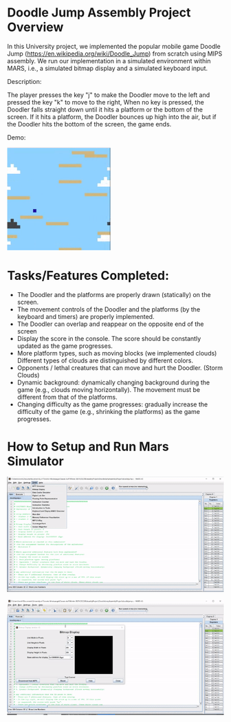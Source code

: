 # Doodle Jump Assembly Project Overview
In this University project, we implemented the popular mobile game Doodle Jump (https://en.wikipedia.org/wiki/Doodle_Jump) from scratch using MIPS assembly. 
We run our implementation in a simulated environment within MARS, i.e., a simulated bitmap display and a simulated keyboard input.

Description:

The player presses the key "j" to make the Doodler move to the left and pressed the key "k" to move to the right, When no key is pressed, the Doodler falls straight down until it hits a platform or the bottom of the screen. If it hits a platform, the Doodler bounces up high into the air, but if the Doodler hits the bottom of the screen, the game ends.

Demo:

![](https://github.com/SamirGhias/Doodle-Jump-in-Assembly/blob/main/doodlejumpMedia/demo.gif)

# Tasks/Features Completed:
- The Doodler and the platforms are properly drawn (statically) on the screen.
- The movement controls of the Doodler and the platforms (by the keyboard and timers) are properly implemented.
- The Doodler can overlap and reappear on the opposite end of the screen
- Display the score in the console. The score should be constantly updated as the game progresses.
- More platform types, such as moving blocks (we implemented clouds) Different types of clouds are distinguished by different colors.
- Opponents / lethal creatures that can move and hurt the Doodler. (Storm Clouds)
- Dynamic background: dynamically changing background during the game (e.g., clouds moving horizontally). The movement must be different from that of the platforms.
- Changing difficulty as the game progresses: gradually increase the difficulty of the game (e.g., shrinking the platforms) as the game progresses.



# How to Setup and Run Mars Simulator
![](https://github.com/SamirGhias/Doodle-Jump-in-Assembly/blob/main/doodlejumpMedia/DisplaySetup.gif)

![](https://github.com/SamirGhias/Doodle-Jump-in-Assembly/blob/main/doodlejumpMedia/keyboardSetup.gif)


